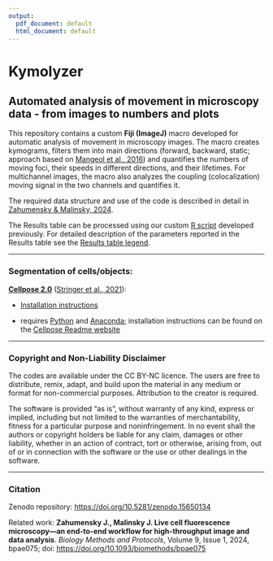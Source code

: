 ```yaml
---
output:
  pdf_document: default
  html_document: default
---
```

# Kymolyzer

## Automated analysis of movement in microscopy data - from images to numbers and plots

This repository contains a custom **Fiji (ImageJ)** macro developed for automatic analysis of movement in microscopy images. The macro creates kymograms, filters them into main directions (forward, backward, static; approach based on [Mangeol et al., 2016](https://doi.org/10.1091/mbc.e15-06-0404)) and quantifies the numbers of moving foci, their speeds in different directions, and their lifetimes. For multichannel images, the macro also analyzes the coupling (colocalization) moving signal in the two channels and quantifies it.

The required data structure and use of the code is described in detail in [Zahumensky & Malinsky, 2024](https://doi.org/10.1093/biomethods/bpae075).

The Results table can be processed using our custom [R script](https://github.com/jakubzahumensky/microscopy_analysis/tree/main/processing%20in%20R) developed previously. For detailed description of the parameters reported in the Results table see the [Results table legend](results_table_legend.md).

------------------------------------------------------------------------

### Segmentation of cells/objects:

[**Cellpose 2.0**](https://www.cellpose.org/) ([Stringer et al., 2021](https://www.nature.com/articles/s41592-020-01018-x)):

-   [Installation instructions](https://github.com/MouseLand/cellpose/blob/main/README.md)

-   requires [Python](https://www.python.org/downloads/) and [Anaconda](https://www.anaconda.com/download); installation instructions can be found on the [Cellpose Readme website](https://github.com/MouseLand/cellpose/blob/main/README.md)

------------------------------------------------------------------------

### Copyright and Non-Liability Disclaimer

The codes are available under the CC BY-NC licence. The users are free to distribute, remix, adapt, and build upon the material in any medium or format for non-commercial purposes. Attribution to the creator is required.

The software is provided “as is”, without warranty of any kind, express or implied, including but not limited to the warranties of merchantability, fitness for a particular purpose and noninfringement. In no event shall the authors or copyright holders be liable for any claim, damages or other liability, whether in an action of contract, tort or otherwise, arising from, out of or in connection with the software or the use or other dealings in the software.

------------------------------------------------------------------------

### Citation

Zenodo repository: <https://doi.org/10.5281/zenodo.15650134>

Related work: **Zahumensky J., Malinsky J. Live cell fluorescence microscopy—an end-to-end workflow for high-throughput image and data analysis**. *Biology Methods and Protocols*, Volume 9, Issue 1, 2024, bpae075; doi: <https://doi.org/10.1093/biomethods/bpae075>
